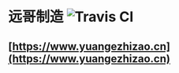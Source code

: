 远哥制造 ![Travis CI](https://travis-ci.org/yuangezhizao/www.svg?branch=master)
========

## [https://www.yuangezhizao.cn](https://www.yuangezhizao.cn)